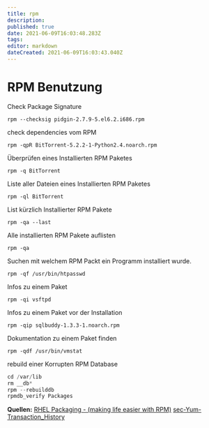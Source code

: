 ```yaml
---
title: rpm
description: 
published: true
date: 2021-06-09T16:03:48.283Z
tags: 
editor: markdown
dateCreated: 2021-06-09T16:03:43.040Z
---
```


# RPM Benutzung

Check Package  Signature

`rpm --checksig pidgin-2.7.9-5.el6.2.i686.rpm`

check dependencies vom RPM

`rpm -qpR BitTorrent-5.2.2-1-Python2.4.noarch.rpm`

Überprüfen eines Installierten RPM Paketes

`rpm -q BitTorrent`

Liste aller Dateien eines Installierten  RPM Paketes

`rpm -ql BitTorrent`

List kürzlich Installierter RPM Pakete

`rpm -qa --last`

Alle installierten RPM Pakete auflisten

`rpm -qa`

Suchen mit welchem RPM Packt ein Programm installiert wurde.

`rpm -qf /usr/bin/htpasswd`

Infos zu einem Paket

`rpm -qi vsftpd`

Infos zu einem Paket vor der Installation

`rpm -qip sqlbuddy-1.3.3-1.noarch.rpm`

Dokumentation zu einem Paket finden

`rpm -qdf /usr/bin/vmstat`

rebuild  einer Korrupten RPM Database

```s
cd /var/lib
rm __db*
rpm --rebuilddb
rpmdb_verify Packages
```

**Quellen:**
[RHEL Packaging - (making life easier with RPM)](https://jnovy.fedorapeople.org/scl-utils/scl.pdf)
[sec-Yum-Transaction_History](https://access.redhat.com/documentation/en-US/Red_Hat_Enterprise_Linux/6/html/Deployment_Guide/sec-Yum-Transaction_History.html#sec2-Yum-Transaction_History-Listing)
